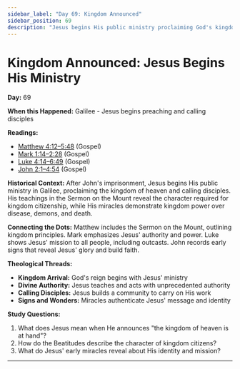 ```yaml
---
sidebar_label: "Day 69: Kingdom Announced"
sidebar_position: 69
description: "Jesus begins His public ministry proclaiming God's kingdom"
---
```


# Kingdom Announced: Jesus Begins His Ministry

**Day:** 69

**When this Happened:** Galilee - Jesus begins preaching and calling disciples

**Readings:**
- [Matthew 4:12–5:48](https://www.biblegateway.com/passage/?search=Matthew+4%3A12-5%3A48) (Gospel)
- [Mark 1:14–2:28](https://www.biblegateway.com/passage/?search=Mark+1%3A14-2%3A28) (Gospel)
- [Luke 4:14–6:49](https://www.biblegateway.com/passage/?search=Luke+4%3A14-6%3A49) (Gospel)
- [John 2:1–4:54](https://www.biblegateway.com/passage/?search=John+2%3A1-4%3A54) (Gospel)

**Historical Context:** After John's imprisonment, Jesus begins His public ministry in Galilee, proclaiming the kingdom of heaven and calling disciples. His teachings in the Sermon on the Mount reveal the character required for kingdom citizenship, while His miracles demonstrate kingdom power over disease, demons, and death.

**Connecting the Dots:** Matthew includes the Sermon on the Mount, outlining kingdom principles. Mark emphasizes Jesus' authority and power. Luke shows Jesus' mission to all people, including outcasts. John records early signs that reveal Jesus' glory and build faith.

****Theological Threads:****
- **Kingdom Arrival:** God's reign begins with Jesus' ministry
- **Divine Authority:** Jesus teaches and acts with unprecedented authority
- **Calling Disciples:** Jesus builds a community to carry on His work
- **Signs and Wonders:** Miracles authenticate Jesus' message and identity

**Study Questions:**
1. What does Jesus mean when He announces "the kingdom of heaven is at hand"?
2. How do the Beatitudes describe the character of kingdom citizens?
3. What do Jesus' early miracles reveal about His identity and mission?

---